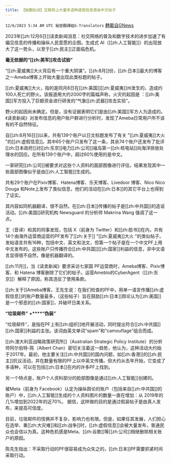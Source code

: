 ```yaml
---
title: 【秘翻在线】互联网上大量多语种虚假信息源自中文帖子
---
```

`12/6/2023 5:34 AM UTC 秘密翻譯組G-Translators` [轉載自GNews](https://gnews.org/articles/2076533)

2023年[[zh:12月6日]]读卖新闻消息：社交网络的普及和数字技术的进步加速了有偏见信息的传播和操纵人民意愿的企图。生成式 AI（[[zh:人工智能]]）的出现放大了这一势头，以至于[[zh:民主]]正面临危机。

**毫无依据的“[[zh:美军]]攻击试验”**

“[[zh:夏威夷]]大火背后有一个重大阴谋”。[[zh:8月]]份，[[zh:日本]]最大的博客之一Ameba博客上开始大量出现此类标题的帖子。

[[zh:夏威夷]]大火，指的是同月8日在[[zh:美国]][[zh:夏威夷]]州发生的，造成约 100人死亡的野火。该报道用大约2000字的篇幅声称，火灾的起因是 ：[[zh:美国]]军方投入了巨额资金进行研发的“气象[[zh:武器]]攻击实验”。

野火的起因尚未确定。但是，没有证据表明它们是由[[zh:美国]]军方人为造成的。《读卖新闻》对发布信息的用户账户群进行分析时，发现了Ameba日常用户所不该有的不自然特征。

自[[zh:8月16日]]以来，共有139个账户以日文标题发布了有关 "[[zh:夏威夷]]大火 "的[[zh:虚假信息]]。其中65个账户只发布了这一条，其余74个账户还发布了批评[[zh:日本政府]]对[[zh:东京]]电力[[zh:公司]]福岛第一[[zh:核电站]]向海洋排放处理水的回应。在所有139个账户中，超过60%使用的是中文。

一家研究[[zh:公司]]被要求对这些个人资料的面部图像进行评估，结果发现其中一些面部图像似乎是由[[zh:人工智能]]生成的。

共有29个账户在Pixiv博客、Hatena博客、乐天博客、Livedoor 博客、Nico Nico Douga 和Note上发布了类似信息，他们的活动在[[zh:日本]]的其它平台上也得到了证实。

其内容如同机器翻译，很不自然。在[[zh:日本]]传播的帖子是[[zh:中共国]]的造谣活动。[[zh:美国]]研究机构 Newsguard 的分析师 Makrina Wang 强调了这一点。

王（音译）和其的同事发现，包括 X（前身为 Twitter）和[[zh:脸书]]在内，共有14个由海外运营商运营的PF发布了[[zh:关于]] "[[zh:夏威夷]]大火 "的类似帖子。发帖语言共有16种，包括中文、英文和法文，但第一个帖子是在一个中文PF上用中文发布的。这些账户只传播符合[[zh:中共国]][[zh:国家]]利益的信息，非中文语言显得很不自然，像是机器翻译的。

[[zh:11月]]，当《读卖新闻》要求采访七家国 PF运营商时，Ameba博客、Pixiv博客、和 Hatena 博客删除了它们的帖子。运营Ameblo的CyberAgent（[[zh:东京]]）解释了原因，称其违反了使用条款。

[[zh:关于]]Ameba博客，王先生说：在我们检查的PF中，用单一语言传播[[zh:虚假信息]]的账户数量最多，（这些帖子）旨在鼓励[[zh:日本]]舆论认为[[zh:美国]]是一个邪恶的[[zh:国家]]，并破坏日美关系。

**“垃圾邮件”** **+****“伪装”**

“垃圾邮件”，是指在PF上有[[zh:组织]]地开展活动，同时提出符合[[zh:中共国]][[zh:国家]]利益的主张。该词由英文单词“spam”和“camouflage”组合而成。

[[zh:澳大利亚战略政策研究所]]（Australian Strategic Policy Institute）的分析师阿尔伯特\-陈（Albert Chan）密切关注着这一趋势，他认为，这种活动大约始于2017年。最初，他主要关注[[zh:中共国]]的国内问题，如[[zh:香港]]的[[zh:民主]]抗议活动，并在数量有限的PF上以中英文传播。但大约从去年开始，它变成了多语种，可以在包括[[zh:日本]]在内的许多PF上找到。

另一个特点是，账户个人资料部分的脸部图像是通过[[zh:人工智能]]创建的。

被Meta（前身为 Facebook）认定为操纵舆论的账户（包括来自[[zh:中共国]]的账户）中，[[zh:人工智能]]生成的个人资料图片的数量一直在增加：从 2019年的几%增加到2022年的近70%。 据信，这样做的目的是通过假装帖子是由真人发布，来提高可信度。

目前，垃圾邮件的伎俩并不复杂，影响力也有限。但是，如果任其发展，人们担心在选举、重[[zh:大灾难]]和[[zh:战争]]时，[[zh:虚假信息]]会被大量发布，普通民众也会信以为真。这种危机感是Meta、[[zh:谷歌]]等[[zh:公司]]相继删除相关账户的原因。

陈先生指出：不采取行动的PF很容易成为众矢之的，[[zh:日本]]PF需要抓紧时间采取行动。
